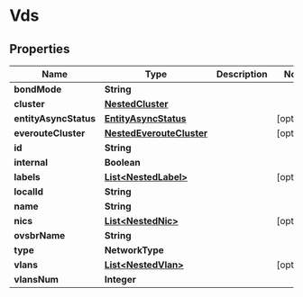 

# Vds


## Properties

Name | Type | Description | Notes
------------ | ------------- | ------------- | -------------
**bondMode** | **String** |  | 
**cluster** | [**NestedCluster**](NestedCluster.md) |  | 
**entityAsyncStatus** | [**EntityAsyncStatus**](EntityAsyncStatus.md) |  |  [optional]
**everouteCluster** | [**NestedEverouteCluster**](NestedEverouteCluster.md) |  |  [optional]
**id** | **String** |  | 
**internal** | **Boolean** |  | 
**labels** | [**List&lt;NestedLabel&gt;**](NestedLabel.md) |  |  [optional]
**localId** | **String** |  | 
**name** | **String** |  | 
**nics** | [**List&lt;NestedNic&gt;**](NestedNic.md) |  |  [optional]
**ovsbrName** | **String** |  | 
**type** | **NetworkType** |  | 
**vlans** | [**List&lt;NestedVlan&gt;**](NestedVlan.md) |  |  [optional]
**vlansNum** | **Integer** |  | 



